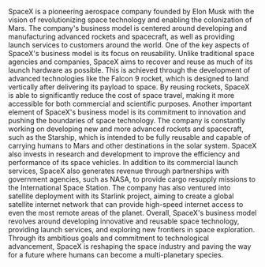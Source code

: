 
SpaceX is a pioneering aerospace company founded by Elon Musk with the vision of revolutionizing space technology and enabling the colonization of Mars. The company's business model is centered around developing and manufacturing advanced rockets and spacecraft, as well as providing launch services to customers around the world.
One of the key aspects of SpaceX's business model is its focus on reusability. Unlike traditional space agencies and companies, SpaceX aims to recover and reuse as much of its launch hardware as possible. This is achieved through the development of advanced technologies like the Falcon 9 rocket, which is designed to land vertically after delivering its payload to space. By reusing rockets, SpaceX is able to significantly reduce the cost of space travel, making it more accessible for both commercial and scientific purposes.
Another important element of SpaceX's business model is its commitment to innovation and pushing the boundaries of space technology. The company is constantly working on developing new and more advanced rockets and spacecraft, such as the Starship, which is intended to be fully reusable and capable of carrying humans to Mars and other destinations in the solar system. SpaceX also invests in research and development to improve the efficiency and performance of its space vehicles.
In addition to its commercial launch services, SpaceX also generates revenue through partnerships with government agencies, such as NASA, to provide cargo resupply missions to the International Space Station. The company has also ventured into satellite deployment with its Starlink project, aiming to create a global satellite internet network that can provide high-speed internet access to even the most remote areas of the planet.
Overall, SpaceX's business model revolves around developing innovative and reusable space technology, providing launch services, and exploring new frontiers in space exploration. Through its ambitious goals and commitment to technological advancement, SpaceX is reshaping the space industry and paving the way for a future where humans can become a multi-planetary species.



